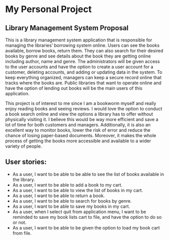 # My Personal Project

## Library Management System Proposal 

This is a library management system application that is responsible for managing the libraries’ borrowing system online.
Users can see the books available, borrow books, return them. They can also search for their desired books by genre and 
see details about the book they are getting online including author, name and genre. The administrators will be given access
to the user accounts and have the option to create a user account for a customer, deleting accounts, and adding or 
updating data in the system. To keep everything organized, managers can keep a secure record online that tracks where 
the books are. Public libraries that want to operate online and have the option of lending out books will be the main
users of this application.

This project is of interest to me since I am a bookworm myself and really enjoy reading books and seeing reviews. I would 
love the option to conduct a book search online and view the options a library has to offer without physically visiting it. 
I believe this would be way more efficient and save a lot of time for both customers and managers.  Additionally, it is 
also an excellent way to monitor books, lower the risk of error and reduce the chance of losing paper-based documents. 
Moreover, it makes the whole process of getting the books more accessible and available to a wider variety of people.


## User stories:
-   As a user, I want to be able to be able to see the list of books available in the library.
-	As a user, I want to be able to add a book to my cart.
-	As a user, I want to be able to view the list of books in my cart.
-	As a user, I want to be able to return a book. 
-	As a user, I want to be able to search for books by genre.
-   As a user, I want to be able to save my books in my cart.
-   As a user, when I select quit from application menu, I want to be reminded to save my book lists cart to file,
and have the option to do so or not. 
-   As a user, I want to be able to be given the option to load my book cart from file. 
